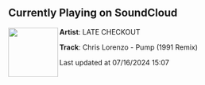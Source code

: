 ## Currently Playing on SoundCloud

[<img align="left" width="100" src="https://i1.sndcdn.com/artworks-F9lXFBjjVz9tRodq-7AzfqQ-t500x500.jpg">](https://soundcloud.com/late-checkout-991938367/chris-lorenzo-pump-1991-remix)

**Artist**: LATE CHECKOUT 

**Track**: Chris Lorenzo - Pump (1991 Remix)

Last updated at 07/16/2024 15:07
